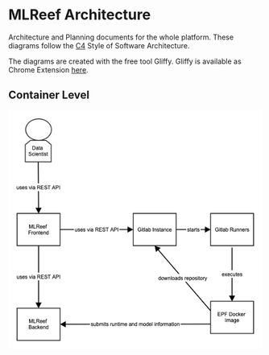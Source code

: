 # MLReef Architecture

Architecture and Planning documents for the whole platform. These diagrams follow the [C4](https://c4model.com/) Style of Software Architecture.

The diagrams are created with the free tool Gliffy. Gliffy is available as Chrome Extension [here](https://chrome.google.com/webstore/detail/gliffy-diagrams/bhmicilclplefnflapjmnngmkkkkpfad/related?hl=en).

## Container Level

![(container-diagram.json](container-diagram.png)

